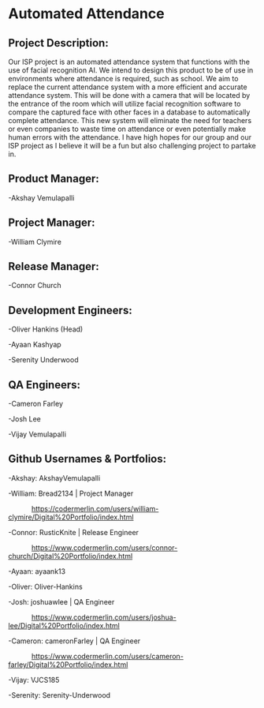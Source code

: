 # Automated Attendance

## Project Description: 
   Our ISP project is an automated attendance system that functions with the use of facial recognition AI. We intend to design this product to be of use in environments where attendance is required, such as school. We aim to replace the current attendance system with a more efficient and accurate attendance system. This will be done with a camera that will be located by the entrance of the room which will utilize facial recognition software to compare the captured face with other faces in a database to automatically complete attendance. This new system will eliminate the need for teachers or even companies to waste time on attendance or even potentially make human errors with the attendance. I have high hopes for our group and our ISP project as I believe it will be a fun but also challenging project to partake in. 

## Product Manager: 
  -Akshay Vemulapalli
  
## Project Manager:
  -William Clymire
  
## Release Manager:
  -Connor Church
  
## Development Engineers:
  -Oliver Hankins (Head)
  
  -Ayaan Kashyap
  
  -Serenity Underwood

## QA Engineers:
  -Cameron Farley
  
  -Josh Lee 
  
  -Vijay Vemulapalli
  
## Github Usernames & Portfolios:
  -Akshay: AkshayVemulapalli
  
  -William: Bread2134 | Project Manager
  
  &nbsp;&nbsp;&nbsp;&nbsp;&nbsp;&nbsp;&nbsp;&nbsp;&nbsp;&nbsp;&nbsp;&nbsp;https://codermerlin.com/users/william-clymire/Digital%20Portfolio/index.html
  
  -Connor: RusticKnite | Release Engineer
  
  &nbsp;&nbsp;&nbsp;&nbsp;&nbsp;&nbsp;&nbsp;&nbsp;&nbsp;&nbsp;&nbsp;&nbsp;https://www.codermerlin.com/users/connor-church/Digital%20Portfolio/index.html
  
  -Ayaan: ayaank13
  
  -Oliver: Oliver-Hankins
  
  -Josh: joshuawlee | QA Engineer
  
  &nbsp;&nbsp;&nbsp;&nbsp;&nbsp;&nbsp;&nbsp;&nbsp;&nbsp;&nbsp;&nbsp;&nbsp;https://www.codermerlin.com/users/joshua-lee/Digital%20Portfolio/index.html
  
  -Cameron: cameronFarley | QA Engineer
  
  &nbsp;&nbsp;&nbsp;&nbsp;&nbsp;&nbsp;&nbsp;&nbsp;&nbsp;&nbsp;&nbsp;&nbsp;https://www.codermerlin.com/users/cameron-farley/Digital%20Portfolio/index.html
  
  -Vijay: VJCS185
  
  -Serenity: Serenity-Underwood
